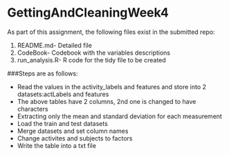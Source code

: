 # GettingAndCleaningWeek4
As part of this assignment, the following files exist in the submitted repo:

1. README.md- Detailed file
2. CodeBook- Codebook with the variables descriptions
3. run_analysis.R- R code for the tidy file to be created



###Steps are as follows:

* Read the values in the activity_labels and features and store into 2 datasets:actLabels and features
* The above tables have 2 columns, 2nd one is changed to have characters
* Extracting only the mean and standard deviation for each measurement
* Load the train and test datasets
* Merge datasets and set column names
* Change activites and subjects to factors
* Write the table into a txt file

